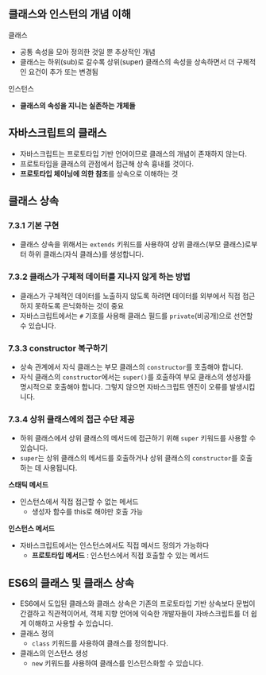 ## 클래스와 인스턴의 개념 이해

클래스

- 공통 속성을 모아 정의한 것일 뿐 추상적인 개념
- 클래스는 하위(sub)로 갈수록 상위(super) 클래스의 속성을 상속하면서 더 구체적인 요건이 추가 또는 변경됨

인스턴스

- **클래스의 속성을 지니는 실존하는 개체들**

## 자바스크립트의 클래스

- 자바스크립트는 프로토타입 기반 언어이므로 클래스의 개념이 존재하지 않는다.
- 프로토타입을 클래스의 관점에서 접근해 상속 흉내를 것이다.
- **프로토타입 체이닝에 의한 참조**를 상속으로 이해하는 것

## 클래스 상속

### 7.3.1 기본 구현

- 클래스 상속을 위해서는 `extends` 키워드를 사용하여 상위 클래스(부모 클래스)로부터 하위 클래스(자식 클래스)를 생성합니다.

### 7.3.2 클래스가 구체적 데이터를 지나지 않게 하는 방법

- 클래스가 구체적인 데이터를 노출하지 않도록 하려면 데이터를 외부에서 직접 접근하지 못하도록 은닉화하는 것이 중요
- 자바스크립트에서는 `#` 기호를 사용해 클래스 필드를 `private`(비공개)으로 선언할 수 있습니다.

### 7.3.3 constructor 복구하기

- 상속 관계에서 자식 클래스는 부모 클래스의 `constructor`를 호출해야 합니다.
- 자식 클래스의 `constructor`에서는 `super()`를 호출하여 부모 클래스의 생성자를 명시적으로 호출해야 합니다. 그렇지 않으면 자바스크립트 엔진이 오류를 발생시킵니다.

### 7.3.4 상위 클래스에의 접근 수단 제공

- 하위 클래스에서 상위 클래스의 메서드에 접근하기 위해 `super` 키워드를 사용할 수 있습니다.
- `super`는 상위 클래스의 메서드를 호출하거나 상위 클래스의 `constructor`를 호출하는 데 사용됩니다.

**스태틱 메서드**

- 인스턴스에서 직접 접근할 수 없는 메서드
    - 생성자 함수를 this로 해야만 호출 가능

**인스턴스 메서드**

- 자바스크립트에서는 인스턴스에서도 직접 메서드 정의가 가능하다
    - **프로토타입 메서드** : 인스턴스에서 직접 호출할 수 있는 메서드

## ES6의 클래스 및 클래스 상속

- ES6에서 도입된 클래스와 클래스 상속은 기존의 프로토타입 기반 상속보다 문법이 간결하고 직관적이어서, 객체 지향 언어에 익숙한 개발자들이 자바스크립트를 더 쉽게 이해하고 사용할 수 있습니다.
- 클래스 정의
    - `class` 키워드를 사용하여 클래스를 정의합니다.
- 클래스의 인스턴스 생성
    - `new` 키워드를 사용하여 클래스를 인스턴스화할 수 있습니다.